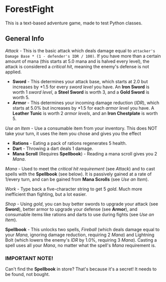 # ForestFight
This is a text-based adventure game, made to test Python classes.

## General Info
*Attack* - This is the basic attack which deals damage equal to `attacker's Damage Base * (1 - defender's IDR / 100)`. If you have more than a certain amount of mana (this starts at 5.0 mana and is halved every level), the attack is considered a *critical hit*, meaning the enemy's defense is not applied.
 - **Sword** - This determines your attack base, which starts at 2.0 but increases by *1.5 for every *sword level* you have. An **Iron Sword** is worth 1 *sword level*, a **Steel Sword** is worth 3, and a **Gold Sword** is worth 5.
 - **Armor** - This determines your incoming damage reduction (*IDR*), which starts at 5.0% but increases by *1.5 for each *armor level* you have. A **Leather Tunic** is worth 2 *armor levels*, and an **Iron Chestplate** is worth 5.

*Use an Item* - Use a consumable item from your inventory. This does NOT take your turn, it uses the item you chose and gives you the effect
 - **Rations** - Eating a pack of rations regenerates 5 health.
 - **Dart** - Throwing a dart deals 1 damage.
 - **Mana Scroll** (Requires **Spellbook**) - Reading a mana scroll gives you 2 *Mana*.

*Mana* - Used to meet the *critical hit requirement* (see *Attack*) and to cast spells with the **Spellbook** (see below). It is passively gained at a rate of 1/every turn, and can be gained from **Mana Scrolls** (see *Use an Item*).

*Work* - Type back a five-character string to get 5 *gold*. Much more inefficient than fighting, but a lot easier.

*Shop* - Using *gold*, you can buy better swords to upgrade your attack (see **Sword**), better armor to upgrade your defense (see **Armor**), and consumable items like rations and darts to use during fights (see *Use an Item*).

**Spellbook** - This unlocks two spells, *Fireball* (which deals damage equal to your *Mana*, ignoring damage reduction, requiring 2 *Mana*) and Lightning Bolt (which lowers the enemy's *IDR* by 1.0%, requiring 3 *Mana*). Casting a spell uses all your *Mana*, no matter what the spell's *Mana* requirement is.
### IMPORTANT NOTE!
Can't find the **Spellbook** in store? That's because it's a secret! It needs to be found, not bought.
